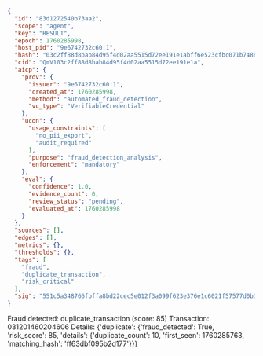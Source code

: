 ```json
{
  "id": "83d1272540b73aa2",
  "scope": "agent",
  "key": "RESULT",
  "epoch": 1760285998,
  "host_pid": "9e6742732c60:1",
  "hash": "03c2ff88d8bab84d95f4d02aa5515d72ee191e1abff6e523cfbc071b74882de3",
  "cid": "QmV103c2ff88d8bab84d95f4d02aa5515d72ee191e1a",
  "aicp": {
    "prov": {
      "issuer": "9e6742732c60:1",
      "created_at": 1760285998,
      "method": "automated_fraud_detection",
      "vc_type": "VerifiableCredential"
    },
    "ucon": {
      "usage_constraints": [
        "no_pii_export",
        "audit_required"
      ],
      "purpose": "fraud_detection_analysis",
      "enforcement": "mandatory"
    },
    "eval": {
      "confidence": 1.0,
      "evidence_count": 0,
      "review_status": "pending",
      "evaluated_at": 1760285998
    }
  },
  "sources": [],
  "edges": [],
  "metrics": {},
  "thresholds": {},
  "tags": [
    "fraud",
    "duplicate_transaction",
    "risk_critical"
  ],
  "sig": "551c5a348766fbffa8bd22cec5e012f3a099f623e376e1c6021f57577d0b3b72"
}
```

Fraud detected: duplicate_transaction (score: 85)
Transaction: 031201460204606
Details: {'duplicate': {'fraud_detected': True, 'risk_score': 85, 'details': {'duplicate_count': 10, 'first_seen': 1760285763, 'matching_hash': 'ff63dbf095b2d177'}}}